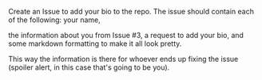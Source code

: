 Create an Issue to add your bio to the repo. The issue should contain each of the following: your name, 

the information about you from Issue #3, a request to add your bio, and some markdown formatting to make it all look pretty. 

This way the information is there for whoever ends up fixing the issue (spoiler alert, in this case that's going to be you).
